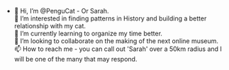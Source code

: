 - 👋 Hi, I’m @PenguCat - Or Sarah.  
👀 I’m interested in finding patterns in History and building a better relationship with my cat.  
🌱 I’m currently learning to organize my time better.  
💞️ I’m looking to collaborate on the making of the next online museum.   
📫 How to reach me - you can call out 'Sarah' over a 50km radius and I will be one of the many that may respond.  
